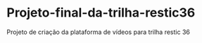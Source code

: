 # Projeto-final-da-trilha-restic36
Projeto de criação da plataforma de vídeos para trilha restic 36
